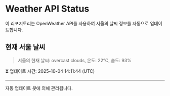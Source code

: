 
# Weather API Status

이 리포지토리는 OpenWeather API를 사용하여 서울의 날씨 정보를 자동으로 업데이트합니다.

## 현재 서울 날씨
> 서울의 현재 날씨: overcast clouds, 온도: 22°C, 습도: 93%

⏳ 업데이트 시간: 2025-10-04 14:11:44 (UTC)

---
자동 업데이트 봇에 의해 관리됩니다.

